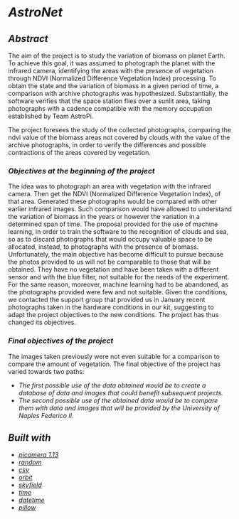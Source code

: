 # *AstroNet*
## *Abstract*
The aim of the project is to study the variation of biomass on planet Earth. To achieve this goal, it was assumed to photograph the planet with the infrared camera, identifying the areas with the presence of vegetation through NDVI (Normalized Difference Vegetation Index) processing. To obtain the state and the variation of biomass in a given period of time, a comparison with archive photographs was hypothesized.
Substantially, the software verifies that the space station flies over a sunlit area, taking photographs with a cadence compatible with the memory occupation established by Team AstroPi.

The project foresees the study of the collected photographs, comparing the ndvi value of the biomass areas not covered by clouds with the value of the archive photographs, in order to verify the differences and possible contractions of the areas covered by vegetation.

### *Objectives at the beginning of the project*

The idea was to photograph an area with vegetation with the infrared camera. Then get the NDVI (Normalized Difference
Vegetation Index), of that area. Generated these photographs would be compared with other earlier infrared images. Such
comparison would have allowed to understand the variation of biomass in the years or however the variation in a
determined span of time. The proposal provided for the use of machine learning, in order to train the software to the
recognition of clouds and sea, so as to discard photographs that would occupy valuable space to be allocated, instead,
to photographs with the presence of biomass. Unfortunately, the main objective has become difficult to pursue because
the photos provided to us will not be comparable to those that will be obtained. They have no vegetation and have been
taken with a different sensor and with the blue filter, not suitable for the needs of the experiment. For the same
reason, moreover, machine learning had to be abandoned, as the photographs provided were few and not suitable. Given the
conditions, we contacted the support group that provided us in January recent photographs taken in the hardware
conditions in our kit, suggesting to adapt the project objectives to the new conditions. The project has thus changed
its objectives.

### *Final objectives of the project*

The images taken previously were not even suitable for a comparison to compare the amount of vegetation. The final
objective of the project has varied towards two paths:

- *The first possible use of the data obtained would be to create a database of data and images that could benefit
  subsequent projects.*
- *The second possible use of the obtained data would be to compare them with data and images that will be provided by
  the University of Naples Federico II.*

## *Built with*

- *[picamera 1.13](https://picamera.readthedocs.io/en/release-1.13/)*
- *[random](https://docs.python.org/3/library/random.html)*
- *[csv](https://docs.python.org/3/library/csv.html)*
- *[orbit](https://orbit-ml.readthedocs.io/en/latest/)*
- *[skyfield](https://rhodesmill.org/skyfield/)*
- *[time](https://docs.python.org/3/library/time.html)*
- *[datetime](https://docs.python.org/3/library/datetime.html#module-datetime)*
- *[pillow](https://pillow.readthedocs.io/en/stable/)*

